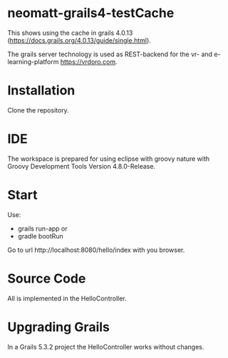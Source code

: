 # neomatt-grails4-testCache
This shows using the cache in grails 4.0.13 (https://docs.grails.org/4.0.13/guide/single.html).

The grails server technology is used as REST-backend for the vr- and e-learning-platform https://vrdoro.com.

# Installation
Clone the repository.

# IDE
The workspace is prepared for using eclipse with groovy nature with Groovy Development Tools Version 4.8.0-Release.

# Start
Use:
* grails run-app or
* gradle bootRun

Go to url http://localhost:8080/hello/index with you browser.

# Source Code
All is implemented in the HelloController.

# Upgrading Grails
In a Grails 5.3.2 project the HelloController works without changes.
